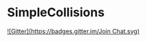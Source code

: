 # SimpleCollisions
[![Gitter](https://badges.gitter.im/Join Chat.svg)](https://gitter.im/bubble8773/SimpleCollisions?utm_source=badge&utm_medium=badge&utm_campaign=pr-badge&utm_content=badge)